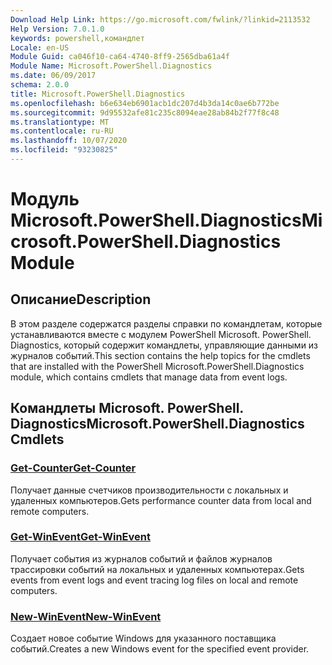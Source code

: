 ```yaml
---
Download Help Link: https://go.microsoft.com/fwlink/?linkid=2113532
Help Version: 7.0.1.0
keywords: powershell,командлет
Locale: en-US
Module Guid: ca046f10-ca64-4740-8ff9-2565dba61a4f
Module Name: Microsoft.PowerShell.Diagnostics
ms.date: 06/09/2017
schema: 2.0.0
title: Microsoft.PowerShell.Diagnostics
ms.openlocfilehash: b6e634eb6901acb1dc207d4b3da14c0ae6b772be
ms.sourcegitcommit: 9d95532afe81c235c8094eae28ab84b2f77f8c48
ms.translationtype: MT
ms.contentlocale: ru-RU
ms.lasthandoff: 10/07/2020
ms.locfileid: "93230825"
---
```

# <span data-ttu-id="80863-103">Модуль Microsoft.PowerShell.Diagnostics</span><span class="sxs-lookup"><span data-stu-id="80863-103">Microsoft.PowerShell.Diagnostics Module</span></span>

## <span data-ttu-id="80863-104">Описание</span><span class="sxs-lookup"><span data-stu-id="80863-104">Description</span></span>

<span data-ttu-id="80863-105">В этом разделе содержатся разделы справки по командлетам, которые устанавливаются вместе с модулем PowerShell Microsoft. PowerShell. Diagnostics, который содержит командлеты, управляющие данными из журналов событий.</span><span class="sxs-lookup"><span data-stu-id="80863-105">This section contains the help topics for the cmdlets that are installed with the PowerShell Microsoft.PowerShell.Diagnostics module, which contains cmdlets that manage data from event logs.</span></span>

## <span data-ttu-id="80863-106">Командлеты Microsoft. PowerShell. Diagnostics</span><span class="sxs-lookup"><span data-stu-id="80863-106">Microsoft.PowerShell.Diagnostics Cmdlets</span></span>

### [<span data-ttu-id="80863-107">Get-Counter</span><span class="sxs-lookup"><span data-stu-id="80863-107">Get-Counter</span></span>](Get-Counter.md)
<span data-ttu-id="80863-108">Получает данные счетчиков производительности с локальных и удаленных компьютеров.</span><span class="sxs-lookup"><span data-stu-id="80863-108">Gets performance counter data from local and remote computers.</span></span>

### [<span data-ttu-id="80863-109">Get-WinEvent</span><span class="sxs-lookup"><span data-stu-id="80863-109">Get-WinEvent</span></span>](Get-WinEvent.md)
<span data-ttu-id="80863-110">Получает события из журналов событий и файлов журналов трассировки событий на локальных и удаленных компьютерах.</span><span class="sxs-lookup"><span data-stu-id="80863-110">Gets events from event logs and event tracing log files on local and remote computers.</span></span>

### [<span data-ttu-id="80863-111">New-WinEvent</span><span class="sxs-lookup"><span data-stu-id="80863-111">New-WinEvent</span></span>](New-WinEvent.md)
<span data-ttu-id="80863-112">Создает новое событие Windows для указанного поставщика событий.</span><span class="sxs-lookup"><span data-stu-id="80863-112">Creates a new Windows event for the specified event provider.</span></span>

